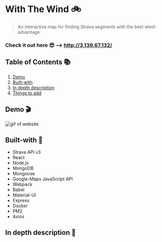 # With The Wind 🚲

>An interactive map for finding Strava segments with the best wind-advantage.

### Check it out here 😎 --> http://3.139.67.132/

## Table of Contents 📚

1. [Demo](#Demo-)
1. [Built-with](#Built-with-)
1. [In depth description](#In-depth-description-)
1. [Things to add](#Things-to-add-)

## Demo 🎬

<img src="readmeAssets/wind2.gif" alt="gif of website">



## Built-with 💪
 + Strava API v3
 + React
 + Node.js
 + MongoDB
 + Mongoose
 + Google-Maps JavaScript API
 + Webpack
 + Babel
 + Material-UI
 + Express
 + Docker
 + PM2
 + Axios

## In depth description 🔎